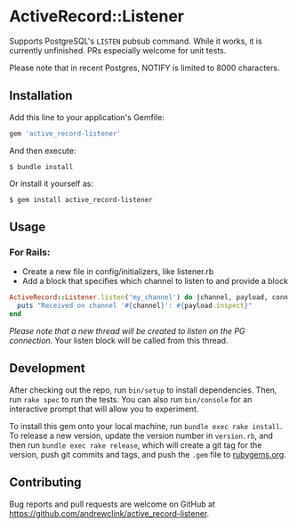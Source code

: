 # ActiveRecord::Listener

Supports PostgreSQL's `LISTEN` pubsub command. While it works, it is currently unfinished. PRs especially welcome for unit tests.

Please note that in recent Postgres, NOTIFY is limited to 8000 characters.

## Installation

Add this line to your application's Gemfile:

```ruby
gem 'active_record-listener'
```

And then execute:

    $ bundle install

Or install it yourself as:

    $ gem install active_record-listener

## Usage

### For Rails:

- Create a new file in config/initializers, like listener.rb
- Add a block that specifies which channel to listen to and provide a block

```ruby
ActiveRecord::Listener.listen('my_channel') do |channel, payload, conn|
  puts "Received on channel '#{channel}': #{payload.inspect}"
end
```

*Please note that a new thread will be created to listen on the PG connection*. Your listen block will be called from this thread. 

## Development

After checking out the repo, run `bin/setup` to install dependencies. Then, run `rake spec` to run the tests. You can also run `bin/console` for an interactive prompt that will allow you to experiment.

To install this gem onto your local machine, run `bundle exec rake install`. To release a new version, update the version number in `version.rb`, and then run `bundle exec rake release`, which will create a git tag for the version, push git commits and tags, and push the `.gem` file to [rubygems.org](https://rubygems.org).

## Contributing

Bug reports and pull requests are welcome on GitHub at https://github.com/andrewclink/active_record-listener.

